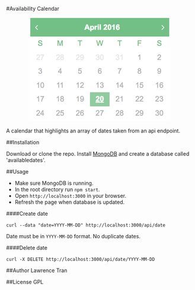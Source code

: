 #Availability Calendar

<p align="center">
<img src="/assets/preview.png" />
</p>

A calendar that highlights an array of dates taken from an api endpoint.

##Installation

Download or clone the repo. Install [MongoDB](https://www.mongodb.org/downloads#production) and create a database called 'availabledates'.

##Usage

* Make sure MongoDB is running.
* In the root directory run `npm start`. 
* Open `http://localhost:3000` in your browser. 
* Refresh the page when database is updated.

####Create date
```
curl --data "date=YYYY-MM-DD" http://localhost:3000/api/date
```
Date must be in `YYYY-MM-DD` format. No duplicate dates.

####Delete date
```
curl -X DELETE http://localhost:3000/api/date/YYYY-MM-DD
```

##Author
Lawrence Tran

##License
GPL